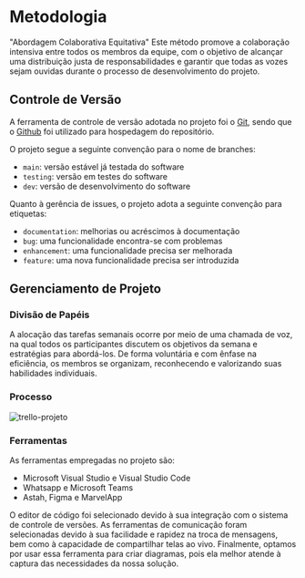 
# Metodologia

 "Abordagem Colaborativa Equitativa" 
Este método promove a colaboração intensiva entre todos os membros da equipe, com o objetivo de alcançar uma distribuição justa de responsabilidades e garantir que todas as vozes sejam ouvidas durante o processo de desenvolvimento do projeto.

## Controle de Versão

A ferramenta de controle de versão adotada no projeto foi o
[Git](https://git-scm.com/), sendo que o [Github](https://github.com)
foi utilizado para hospedagem do repositório.

O projeto segue a seguinte convenção para o nome de branches:

- `main`: versão estável já testada do software
- `testing`: versão em testes do software
- `dev`: versão de desenvolvimento do software

Quanto à gerência de issues, o projeto adota a seguinte convenção para
etiquetas:

- `documentation`: melhorias ou acréscimos à documentação
- `bug`: uma funcionalidade encontra-se com problemas
- `enhancement`: uma funcionalidade precisa ser melhorada
- `feature`: uma nova funcionalidade precisa ser introduzida


## Gerenciamento de Projeto

### Divisão de Papéis

A alocação das tarefas semanais ocorre por meio de uma chamada de voz, na qual todos os participantes discutem os objetivos da semana e estratégias para abordá-los. De forma voluntária e com ênfase na eficiência, os membros se organizam, reconhecendo e valorizando suas habilidades individuais.

### Processo

   ![trello-projeto](https://github.com/ICEI-PUC-Minas-PMV-ADS/pmv-ads-2023-2-e2-proj-int-t7-medcenter/assets/128256600/e0e6a81f-9e21-4b93-aee8-9b8d67e27359)

### Ferramentas

As ferramentas empregadas no projeto são:

- Microsoft Visual Studio e Visual Studio Code
- Whatsapp e Microsoft Teams
- Astah, Figma e MarvelApp

O editor de código foi selecionado devido à sua integração com o sistema de controle de versões. As ferramentas de comunicação foram selecionadas devido à sua facilidade e rapidez na troca de mensagens, bem como à capacidade de compartilhar telas ao vivo. Finalmente, optamos por usar essa ferramenta para criar diagramas, pois ela melhor atende à captura das necessidades da nossa solução.


